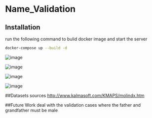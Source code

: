 # Name_Validation

<!-- Installation -->
## Installation

run the following command to bulid docker image and start the server
```sh
docker-compose up --build -d
  ```
  
  
  
  
  ![image](https://user-images.githubusercontent.com/101316217/206884574-1e1a7491-9dae-4859-b1ec-859b009de3b4.png)
  
  
  
  ![image](https://user-images.githubusercontent.com/101316217/206884582-d2daf0df-8940-4f23-9e92-b05b8b467fc7.png)
  
  
  
  
  ![image](https://user-images.githubusercontent.com/101316217/206884588-a75730d0-54ec-495f-b59d-f5b41aa2d266.png)
  
  
  
  ![image](https://user-images.githubusercontent.com/101316217/206884598-eab0739b-9119-43b3-a2a6-cc61b890cf14.png)


##Datasets sources 
http://www.kalmasoft.com/KMAPS/molindx.htm

##Future Work
deal with the validation cases where the father and grandfather must be male 







